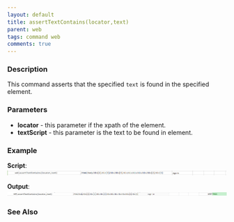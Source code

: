 ```yaml
---
layout: default
title: assertTextContains(locator,text)
parent: web
tags: command web
comments: true
---
```


### Description
This command asserts that the specified `text` is found in the specified element.


### Parameters
- **locator** - this parameter if the xpath of the element.
- **textScript** - this parameter is the text to be found in element.


### Example
**Script**:<br/>
![](image/assertTextContains_01.png)

**Output**:<br/>
![](image/assertTextContains_02.png)


### See Also
